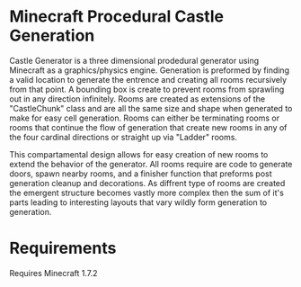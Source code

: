 Minecraft Procedural Castle Generation
======================================

Castle Generator is a three dimensional prodedural generator using Minecraft as a graphics/physics engine. Generation is preformed by finding a valid location to generate the entrence and creating all rooms recursively from that point. A bounding box is create to prevent rooms from sprawling out in any direction infinitely. Rooms are created as extensions of the "CastleChunk" class and are all the same size and shape when generated to make for easy cell generation. Rooms can either be terminating rooms or rooms that continue the flow of generation that create new rooms in any of the four cardinal directions or straight up via "Ladder" rooms. 

This compartamental design allows for easy creation of new rooms to extend the behavior of the generator. All rooms require are code to generate doors, spawn nearby rooms, and a finisher function that preforms post generation cleanup and decorations. As diffrent type of rooms are created the emergent structure becomes vastly more complex then the sum of it's parts leading to interesting layouts that vary wildly form generation to generation. 

Requirements
============

Requires Minecraft 1.7.2
